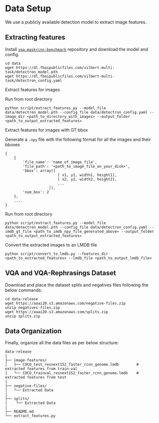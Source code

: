 # Data Setup
We use a publicly available detection model to extract image features.

## Extracting features

Install [`vqa-maskrcnn-benchmark`](https://gitlab.com/vedanuj/vqa-maskrcnn-benchmark) repository and download the model and config. 

```text
cd data
wget https://dl.fbaipublicfiles.com/vilbert-multi-task/detectron_model.pth
wget https://dl.fbaipublicfiles.com/vilbert-multi-task/detectron_config.yaml
```


Extract features for images

Run from root directory

```text
python script/extract_features.py --model_file data/detectron_model.pth --config_file data/detectron_config.yaml --image_dir <path_to_directory_with_images> --output_folder <path_to_output_extracted_features>
```

Extract features for images with GT bbox

Generate a `.npy` file with the following format for all the images and their bboxes

```text
{
    {
        'file_name': 'name_of_image_file',
        'file_path': '<path_to_image_file_on_your_disk>',
        'bbox': array([
                        [ x1, y1, width1, height1],
                        [ x2, y2, width2, height2],
                        ...
                    ]),
        'num_box': 2
    },
    ....
}
```

Run from root directory

```text
python script/extract_features.py --model_file data/detectron_model.pth --config_file data/detectron_config.yaml --imdb_gt_file <path_to_imdb_npy_file_generated_above> --output_folder <path_to_output_extracted_features>
```

Convert the extracted images to an LMDB file

```text
python script/convert_to_lmdb.py --features_dir <path_to_extracted_features> --lmdb_file <path_to_output_lmdb_file>
```

## VQA and VQA-Rephrasings Dataset
Download and place the dataset splits and negatives files following the below commands:
```
cd data-release
wget https://aaai20.s3.amazonaws.com/negative-files.zip
unzip negatives-files.zip
wget https://aaai20.s3.amazonaws.com/splits.zip
unzip splits.zip
``` 

## Data Organization
Finally, organize all the data files as per below structure:
```
data-release
|
├── image-features/
│   ├── COCO_test_resnext152_faster_rcnn_genome.lmdb        # extracted features from train-val
│   └── COCO_trainval_resnext152_faster_rcnn_genome.lmdb    # extracted features from test         
|
├── negative-files/
│   └── Extracted Data
|
├── splits/
|    └── Extracted Data
|
├── README.md
└── extract_features.py
```
